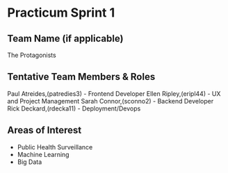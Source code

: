 # Practicum Sprint 1
## Team Name (if applicable)
The Protagonists

## Tentative Team Members & Roles
Paul Atreides,(patredies3) - Frontend Developer
Ellen Ripley,(eripl44) - UX and Project Management
Sarah Connor,(sconno2) - Backend Developer
Rick Deckard,(rdecka11) - Deployment/Devops

## Areas of Interest
* Public Health Surveillance
* Machine Learning
* Big Data


